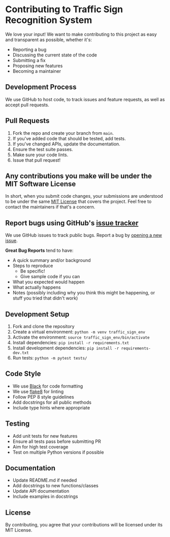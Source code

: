 # Contributing to Traffic Sign Recognition System

We love your input! We want to make contributing to this project as easy and transparent as possible, whether it's:

- Reporting a bug
- Discussing the current state of the code
- Submitting a fix
- Proposing new features
- Becoming a maintainer

## Development Process

We use GitHub to host code, to track issues and feature requests, as well as accept pull requests.

## Pull Requests

1. Fork the repo and create your branch from `main`.
2. If you've added code that should be tested, add tests.
3. If you've changed APIs, update the documentation.
4. Ensure the test suite passes.
5. Make sure your code lints.
6. Issue that pull request!

## Any contributions you make will be under the MIT Software License

In short, when you submit code changes, your submissions are understood to be under the same [MIT License](http://choosealicense.com/licenses/mit/) that covers the project. Feel free to contact the maintainers if that's a concern.

## Report bugs using GitHub's [issue tracker](https://github.com/yourusername/traffic-sign-recognition/issues)

We use GitHub issues to track public bugs. Report a bug by [opening a new issue](https://github.com/yourusername/traffic-sign-recognition/issues/new).

**Great Bug Reports** tend to have:

- A quick summary and/or background
- Steps to reproduce
  - Be specific!
  - Give sample code if you can
- What you expected would happen
- What actually happens
- Notes (possibly including why you think this might be happening, or stuff you tried that didn't work)

## Development Setup

1. Fork and clone the repository
2. Create a virtual environment: `python -m venv traffic_sign_env`
3. Activate the environment: `source traffic_sign_env/bin/activate`
4. Install dependencies: `pip install -r requirements.txt`
5. Install development dependencies: `pip install -r requirements-dev.txt`
6. Run tests: `python -m pytest tests/`

## Code Style

* We use [Black](https://black.readthedocs.io/) for code formatting
* We use [flake8](https://flake8.pycqa.org/) for linting
* Follow PEP 8 style guidelines
* Add docstrings for all public methods
* Include type hints where appropriate

## Testing

* Add unit tests for new features
* Ensure all tests pass before submitting PR
* Aim for high test coverage
* Test on multiple Python versions if possible

## Documentation

* Update README.md if needed
* Add docstrings to new functions/classes
* Update API documentation
* Include examples in docstrings

## License

By contributing, you agree that your contributions will be licensed under its MIT License.
